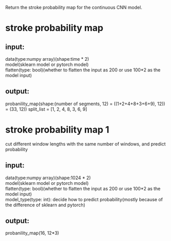 Return the stroke probability map for the continuous CNN model.

# stroke probability map

## input:   
data(type:numpy array)(shape:time * 2)  
model(sklearn model or pytorch model)  
flatten(type: bool)(whether to flatten the input as 200 or use 100*2 as the model input)  
 
## output:   
probanility_map(shape:(number of segments, 12) = ((1+2+4+8+3+6+9), 12)) = (33, 12))
split_list = [1, 2, 4, 8, 3, 6, 9]

# stroke probability map 1   
cut different window lengths with the same number of windows, and predict probability

## input:   
data(type:numpy array)(shape:1024 * 2)   
model(sklearn model or pytorch model)    
flatten(type: bool)(whether to flatten the input as 200 or use 100*2 as the model input)    
model_type(type: int): decide how to predict probability(mostly because of the difference of sklearn and pytorch)   

## output:   
probanility_map(16, 12*3)   
